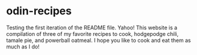 # odin-recipes
Testing the first iteration of the README file.
Yahoo!
This website is a compilation of three of my favorite recipes to cook, hodgepodge chili, tamale pie, and powerball oatmeal. I hope you like to cook and eat them as much as I do!